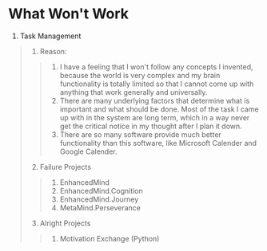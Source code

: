# What Won't Work

1. Task Management

> 1. Reason:
> > 1. I have a feeling that I won't follow any concepts I invented, because the
> >    world is very complex and my brain functionality is totally limited so
> >    that I cannot come up with anything that work generally and universally.
> > 2. There are many underlying factors that determine what is important and
> >    what should be done. Most of the task I came up with in the system are
> >    long term, which in a way never get the critical notice in my thought
> >    after I plan it down.
> > 3. There are so many software provide much better functionality than this
> >    software, like Microsoft Calender and Google Calender.
>    
> 2. Failure Projects
> > 1. EnhancedMind
> > 2. EnhancedMind.Cognition
> > 3. EnhancedMind.Journey
> > 4. MetaMind.Perseverance
> 
> 3. Alright Projects
> > 1. Motivation Exchange (Python)
